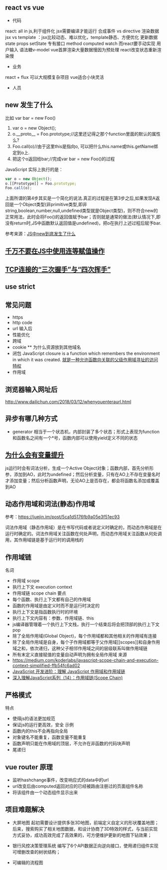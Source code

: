 ## react vs vue

- 代码

react: all in js,利于组件化
jsx需要编译才能运行
合成事件 vs directive
渲染数据 jsx vs template ：jsx比较动态、难以优化，template静态、方便优化
更新数据 state props setState 专有接口
method computed watch 而react要手动实现
用户输入 语法糖v-model
vue首屏渲染大量数据慢因为预处理 react改变状态重新渲染慢

- 业务

react + flux 可以大规模复杂项目
vue适合小块灵活

- 人员

## new 发生了什么
比如 var bar = new Foo()
1. var o = new Object();
2. o.\_\_proto\_\_ = Foo.prototype;//这里还记得之那个function里面的默认的属性么?
3. Foo.call(o)//由于这里this是指向o, 可以把什么this.name或this.getName绑定到o上.
4. 把这个o返回给bar;//完成var bar = new Foo()的过程

JavaScript 实际上执行的是：

```javascript
var o = new Object();
o.[[Prototype]] = Foo.prototype;
Foo.call(o);
```

上面所谓的第4步其实是一个简化的说法.真正的过程是在第3步之后,如果发现A返回是一个Object类型(非primitive类型,即非string,boolean,number,null,undefined类型就是Object类型)，则不符合new的正常用法，此时会将Foo()的返回值赋予bar；否则就是通常的做法(默认情况下,即没有return时,JS中函数默认返回值是undefined)，把o在执行上述过程后赋予bar.

参考来源：[JS中new到底发生了什么](https://warjiang.github.io/devcat/2016/05/12/JS%E4%B8%ADnew%E5%88%B0%E5%BA%95%E5%8F%91%E7%94%9F%E4%BA%86%E4%BB%80%E4%B9%88/)

## [千万不要在JS中使用连等赋值操作](https://www.cnblogs.com/xxcanghai/p/4998076.html)

## [TCP连接的“三次握手”与“四次挥手”](https://blog.csdn.net/u011080472/article/details/51207869)

## use strict

## 常见问题
- https
- http code
- url 输入后
- 性能优化
- 跨域
- cookie ** 为什么资源放到其他域名
- 闭包
  JavaScript closure is a function which remembers the environment in which it was created.
  [就是一种允许函数向关联的父级作用域寻址的访问特权](https://www.zhihu.com/question/34547104/answer/59613890)
- 作用域

## 浏览器输入网址后

<http://www.dailichun.com/2018/03/12/whenyouenteraurl.html>

## 异步有哪几种方式

- generator 
  相当于一个状态机，内部封装了多个状态；形式上表现为function和函数名之间有一个*号，函数内部可以使用yield定义不同的状态

## [为什么会有变量提升](https://blog.csdn.net/qq_24839991/article/details/80199693)
js运行时会有词法分析，生成一个Active Object对象；函数内部，首先分析形参，添加到AO，此时为undefined；然后分析变量，只有在AO上不存在变量名时才添加变量；然后分析函数声明，无论AO上是否存在，都会将函数名添加或覆盖到AO

## 动态作用域和词法(静态)作用域
参考：https://juejin.im/post/5ca1d5176fb9a05e3f51ec93

词法作用域（静态作用域）是在书写代码或者说定义时确定的，而动态作用域是在运行时确定的。词法作用域关注函数在何处声明，而动态作用域关注函数从何处调用，其作用域链是基于运行时的调用栈的
## 作用域链
名词
- 作用域 scope
- 执行上下文 execution context
- 作用域链 scope chain
要点
- 每个函数、执行上下文都有自己的作用域
- 函数的作用域是由定义时而不是运行时决定的
- 执行上下文是指函数执行时的环境
- 执行上下文内容有：参数、作用域链、this
- js编译器管理着一个执行上下文栈，执行一个结束后将会把顶部的执行上下文pop
- 除了全局作用域(Global Object)，每个作用域都和其他相关的作用域有连接
- 除了全局作用域是自身，每个子作用域都等于父作用域\[\[scopes]]和自身作用域之和，依次递归，这种父子相邻作用域之间的层级联系叫做作用域链
- 所有末定义直接赋值的变量自动声明为拥有全局作用域
来源
- <https://medium.com/koderlabs/javascript-scope-chain-and-execution-context-simplified-ffb54fc6ad02>
- [JavaScript 开发进阶：理解 JavaScript 作用域和作用域链](http://www.cnblogs.com/lhb25/archive/2011/09/06/javascript-scope-chain.html)
- [深入理解JavaScript系列（14）：作用域链(Scope Chain)](http://www.cnblogs.com/TomXu/archive/2012/01/18/2312463.html)

## 严格模式

特点
- 使得js的语法更加规范
- 保证js的运行更高效，安全
示例
- 函数内的this不会再指向全局
- 对象键名不能重复，函数变量不能重复
- 函数声明只能在作用域的顶层，不允许在非函数的代码块声明
- 尾递归

## vue router 原理

- 监听hashchange事件，改变响应式的data中的url
- url改变后由computed返回对应的已经被路由注册过的页面组件名称
- 将该组件由一个动态组件显示出来

## 项目难题解决

- 大屏地图
  起初需要设计提供多张3D地图，前端定义自定义的形状覆盖地图；后来，搜索购买了相关地图数据，和设计协商了3D特效的样式，与当前实现方式妥协，成功高效完成了高效果的，可方便维护更新的地图下钻效果；

- 银行风控决策管理系统
  编写了6个API数据正向逆向接口，使用递归组件实现可增删改查的树状结构；

- 可编辑的流程图